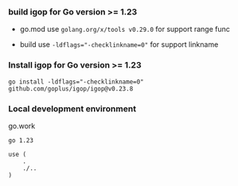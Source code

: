 ### build igop for Go version >= 1.23

- go.mod use `golang.org/x/tools v0.29.0` for support range func

- build use `-ldflags="-checklinkname=0"` for support linkname

### Install igop for Go version >= 1.23
`go install -ldflags="-checklinkname=0" github.com/goplus/igop/igop@v0.23.8`


### Local development environment

go.work
```
go 1.23

use (
	.
	./..
)
```


